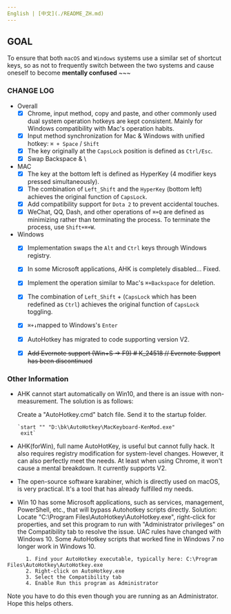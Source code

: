 ```yaml
---
English | [中文](./README_ZH.md)
---
```


## GOAL

 To ensure that both `macOS` and `Windows` systems use a similar set of shortcut keys, so as not to frequently switch between the two systems and cause oneself to become **mentally confused** ~~~


### CHANGE LOG

- Overall
    - [x] Chrome, input method, copy and paste, and other commonly used dual system operation hotkeys are kept consistent. Mainly for Windows compatibility with Mac's operation habits.
    - [x] Input method synchronization for Mac & Windows with unified hotkey: `⌘ + Space` / `Shift`
    - [x] The key originally at the `CapsLock` position is defined as `Ctrl/Esc`.
    - [x] Swap Backspace & \
- MAC
    - [x] The key at the bottom left is defined as HyperKey (4 modifier keys pressed simultaneously).
    - [x] The combination of `Left_Shift` and the `HyperKey` (bottom left) achieves the original function of `CapsLock`.
    - [x] Add compatibility support for `Dota 2` to prevent accidental touches.
    - [x] WeChat, QQ, Dash, and other operations of `⌘+Q` are defined as minimizing rather than terminating the process. To terminate the process, use `Shift+⌘+W`.
- Windows
    - [x] Implementation swaps the `Alt` and `Ctrl` keys through Windows registry.
    - [x] In some Microsoft applications, AHK is completely disabled... Fixed.
    - [x] Implement the operation similar to Mac's `⌘+Backspace` for deletion.
    - [x] The combination of `Left_Shift` + (`CapsLock` which has been redefined as `Ctrl`) achieves the original function of `CapsLock` toggling.
    - [x] `⌘+↓`mapped to Windows's `Enter`
    - [x] AutoHotkey has migrated to code supporting version V2.
    - [x] ~~Add Evernote support (Win+S -> F9) # K_24518 // Evernote Support has been discontinued~~


### Other Information

- AHK cannot start automatically on Win10, and there is an issue with non-measurement. The solution is as follows:

    Create a "AutoHotkey.cmd" batch file. Send it to the startup folder.

    ```
    `start "" "D:\bk\AutoHotkey\MacKeyboard-KenMod.exe"
     exit`
    ```

- AHK(forWin), full name AutoHotKey, is useful but cannot fully hack. It also requires registry modification for system-level changes. However, it can also perfectly meet the needs. At least when using Chrome, it won't cause a mental breakdown. It currently supports V2.

- The open-source software karabiner, which is directly used on macOS, is very practical. It's a tool that has already fulfilled my needs.

- Win 10 has some Microsoft applications, such as services, management, PowerShell, etc., that will bypass Autohotkey scripts directly. Solution:
    Locate "C:\Program Files\AutoHotkey\AutoHotkey.exe", right-click for properties, and set this program to run with "Administrator privileges" on the Compatibility tab to resolve the issue.
    UAC rules have changed with Windows 10. Some AutoHotkey scripts that worked fine in Windows 7 no longer work in Windows 10.
```
      1. Find your AutoHotkey executable, typically here: C:\Program Files\AutoHotkey\AutoHotkey.exe
      2. Right-click on AutoHotkey.exe
      3. Select the Compatibility tab
      4. Enable Run this program as Administrator
```
  Note you have to do this even though you are running as an Administrator.  Hope this helps others.